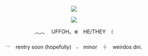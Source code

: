 <p align="center" width="100%">
    <img src="https://komarev.com/ghpvc/?username=uffohsnack&label=Ⳋ᧙&color=612020"> 

</p>

<p align="center" width="100%">
<image src="https://github.com/user-attachments/assets/962cc738-edd7-4cff-af1d-673f94b1004d"
</p>

<p align="center" width="100%">
︵︵ 　UFFOH。❄️　HE/THEY ﾐ
</p>

<p align="center" width="100%">
𓍼　rentry soon (hopefully)　˖⁠　minor　⏆　weirdos dni.
</p>
